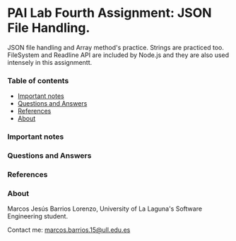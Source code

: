 # PAI Lab Fourth Assignment: JSON File Handling.

JSON file handling and Array method's practice. Strings are practiced too. FileSystem and Readline API are included by Node.js and they are also used intensely in this assignmentt.

### Table of contents

- [Important notes](#important-notes)
- [Questions and Answers](#questions-and-answers)
- [References](#references)
- [About](#about)


### Important notes



### Questions and Answers



### References



### About

Marcos Jesús Barrios Lorenzo, University of La Laguna's Software Engineering student.

Contact me: marcos.barrios.15@ull.edu.es

<br>
